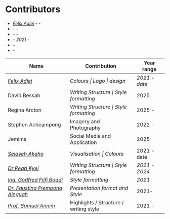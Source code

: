 # Contributors

* [_Felix Adjei_](https://www.linkedin.com/in/felix-adjei-41b59744/) _-  -_&#x20;
* _-  -_&#x20;
* _-  -_&#x20;
* &#x20; _- 2021 -_&#x20;
* &#x20;_-_&#x20;
* \-&#x20;



| Name                                                                                                                     | Contribution                            | Year range    |
| ------------------------------------------------------------------------------------------------------------------------ | --------------------------------------- | ------------- |
| [_Felix Adjei_](https://www.linkedin.com/in/felix-adjei-41b59744/)                                                       | _Colours \| Logo \|  design_            | _2021 - date_ |
| David Bessah                                                                                                             | _Writing Structure \| Style formatting_ | 2025          |
| Regina Arcton                                                                                                            | _Writing Structure \| Style formatting_ | 2025 -        |
| Stephen Acheampong                                                                                                       | Imagery and Photography                 | 2022 -        |
| Jemima                                                                                                                   | Social Media and Application            | 2025          |
| [_Selaseh Akaho_](https://www.linkedin.com/in/selaseh/)                                                                  | _Visualisation \| Colours_              | 2021 - date   |
| [_Dr Pearl Kyei_](https://www.linkedin.com/in/pearl-kyei-a26409200/)                                                     | _Writing Structure \| Style formatting_ | _2021 - 2024_ |
| [_Ing. Godfred Fiifi Boadi_](https://www.linkedin.com/in/ing-godfred-fiifi-boadi-59779010a/overlay/about-this-profile/)  | _Style formatting_                      | _2021_        |
| [_Dr. Faustina Frempong Ainguah_](https://www.linkedin.com/in/faustina-frempong-ainguah-4b960099/)                       | _Presentation format and Style_         | 2021-         |
| [_Prof. Samuel Annim_](https://www.linkedin.com/in/samuel-annim-446b8382/)                                               | Highlights / Structure / writing style  | 2021 -        |

